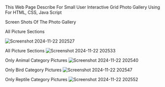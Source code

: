This Web Page Describe For Small User Interactive Grid Photo Gallery Using For HTML, CSS, Java Script

Screen Shots Of The Photo Gallery

All Picture Sections

![Screenshot 2024-11-22 202527](https://github.com/user-attachments/assets/d1184823-a39b-4be6-93a1-7d81b393e130)

All Picture Sections
![Screenshot 2024-11-22 202533](https://github.com/user-attachments/assets/c2e47537-816d-4268-b45e-42c197615e4b)

Only Animal Category Pictures
![Screenshot 2024-11-22 202540](https://github.com/user-attachments/assets/bb76535b-d6c9-4ad5-a8d6-ce8dbefbf07e)

Only Bird Category Pictures
![Screenshot 2024-11-22 202547](https://github.com/user-attachments/assets/741b767d-36d6-4fc9-966a-d01bdacf3163)

Only Reptile Category Pictures
![Screenshot 2024-11-22 202552](https://github.com/user-attachments/assets/4cd72e11-de89-4451-a5b7-90772c94a749)


